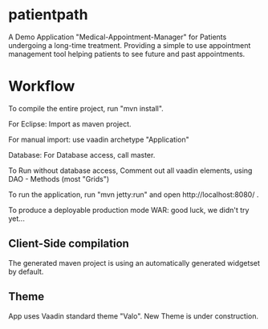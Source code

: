 patientpath
==============

A Demo Application "Medical-Appointment-Manager" for Patients undergoing a long-time treatment.
Providing a simple to use appointment management tool helping patients to see future and
past appointments.


Workflow
========

To compile the entire project, run "mvn install".

For Eclipse: Import as maven project.

For manual import: use vaadin archetype "Application"

Database: For Database access, call master.

To Run without database access, Comment out all vaadin elements, using DAO - Methods (most "Grids")

To run the application, run "mvn jetty:run" and open http://localhost:8080/ .

To produce a deployable production mode WAR: good luck, we didn't try yet...


Client-Side compilation
-------------------------

The generated maven project is using an automatically generated widgetset by default.


Theme
-------------------------

App uses Vaadin standard theme "Valo". New Theme is under construction.

